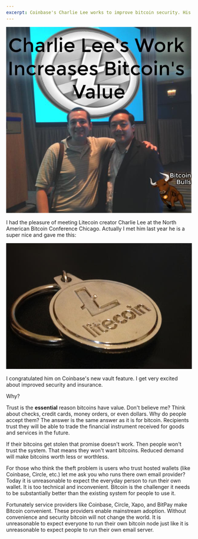 ```yaml
---
excerpt: Coinbase's Charlie Lee works to improve bitcoin security. His work increases bitcoins value.
---
```


![Charlie Lee and David Smith](/images/charlie-lee's-work-increases-bitcoin's-value.jpg)

I had the pleasure of meeting  Litecoin creator Charlie Lee at the North American Bitcoin Conference Chicago.  Actually I met him last year he is a super nice and gave me this:

![Litecoin from Charlie Lee](/images/litecoin-gift.jpg)

I congratulated him on Coinbase's new vault feature. I get very excited about improved security and insurance. 

Why?

Trust is the **essential** reason bitcoins have value. Don't believe me? Think about checks, credit cards, money orders, or even dollars. Why do people accept them? The answer is the same answer as it is for bitcoin. Recipients trust they will be able to trade the financial instrument received for goods and services in the future.


If their bitcoins get stolen that promise doesn't work. Then people won't trust the system. That means they won't want bitcoins. Reduced demand will make bitcoins worth less or worthless. 

For those who think the theft problem is users who trust hosted wallets (like Coinbase, Circle, etc.) let me ask you who runs there own email provider? Today it is unreasonable to expect the everyday person to run their own wallet. It is too technical and inconvenient. Bitcoin is the challenger it needs to be substantially better than the existing system for people to use it. 

Fortunately service providers like Coinbase, Circle, Xapo, and BitPay make Bitcoin convenient. These providers enable mainstream adoption. Without convenience and security bitcoin will not change the world. It is unreasonable to expect everyone to run their own bitcoin node just like it is unreasonable to expect people to run their own email server.






